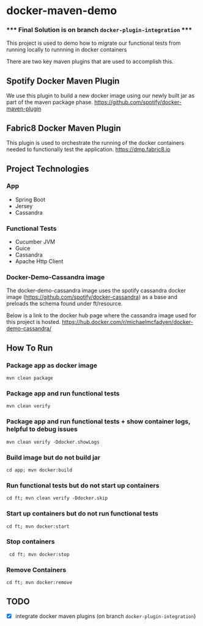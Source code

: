 # docker-maven-demo

### *** Final Solution is on branch `docker-plugin-integration` ***

This project is used to demo how to migrate our functional tests from running locally to runnning in docker containers

There are two key maven plugins that are used to accomplish this. 

## Spotify Docker Maven Plugin
We use this plugin to build a new docker image using our newly built jar as part of the maven package phase.
https://github.com/spotify/docker-maven-plugin

## Fabric8 Docker Maven Plugin
This plugin is used to orchestrate the running of the docker containers needed to functionally test the application.
https://dmp.fabric8.io

## Project Technologies
### App
* Spring Boot
* Jersey
* Cassandra

### Functional Tests
* Cucumber JVM
* Guice
* Cassandra
* Apache Http Client

### Docker-Demo-Cassandra image
The docker-demo-cassandra image uses the spotify cassandra docker image (https://github.com/spotify/docker-cassandra) as a base and preloads the schema found under ft/resource.

Below is a link to the docker hub page where the cassandra image used for this project is hosted.
https://hub.docker.com/r/michaelmcfadyen/docker-demo-cassandra/

## How To Run
### Package app as docker image
```mvn clean package```

### Package app and run functional tests
```mvn clean verify ```

### Package app and run functional tests + show container logs, helpful to debug issues
```mvn clean verify -Ddocker.showLogs```

### Build image but do not build jar
```cd app; mvn docker:build```

### Run functional tests but do not start up containers
```cd ft; mvn clean verify -Ddocker.skip```

### Start up containers but do not run functional tests
```cd ft; mvn docker:start```

### Stop containers
``` cd ft; mvn docker:stop```

### Remove Containers
```cd ft; mvn docker:remove```

## TODO
- [x] integrate docker maven plugins (on branch `docker-plugin-integration`)
